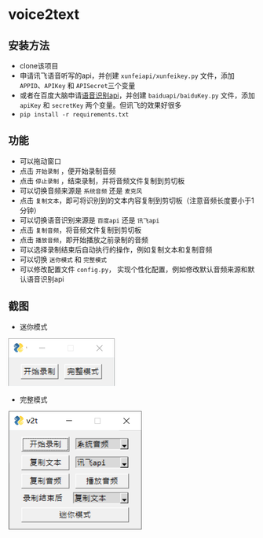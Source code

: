 # voice2text

## 安装方法

- clone该项目
- 申请讯飞语音听写的api，并创建 `xunfeiapi/xunfeikey.py` 文件，添加 `APPID`、`APIKey` 和 `APISecret`三个变量
- 或者在百度大脑申请[语音识别api](https://ai.baidu.com/tech/speech)，并创建 `baiduapi/baiduKey.py` 文件，添加 `apiKey` 和 `secretKey` 两个变量。但讯飞的效果好很多
- `pip install -r requirements.txt`

## 功能

- 可以拖动窗口
- 点击 `开始录制` ，便开始录制音频
- 点击 `停止录制` ，结束录制，并将音频文件复制到剪切板
- 可以切换音频来源是 `系统音频` 还是 `麦克风`
- 点击 `复制文本`，即可将识别到的文本内容复制到剪切板（注意音频长度要小于1分钟）
- 可以切换语音识别来源是 `百度api` 还是 `讯飞api`
- 点击 `复制音频`，将音频文件复制到剪切板
- 点击 `播放音频`，即开始播放之前录制的音频
- 可以选择录制结束后自动执行的操作，例如复制文本和复制音频
- 可以切换 `迷你模式` 和 `完整模式` 
- 可以修改配置文件 `config.py`， 实现个性化配置，例如修改默认音频来源和默认语音识别api

## 截图

- 迷你模式

![image-20220121112237788](assets/image-20220121112237788.png)

- 完整模式

![image-20220121112253362](assets/image-20220121112253362.png)
